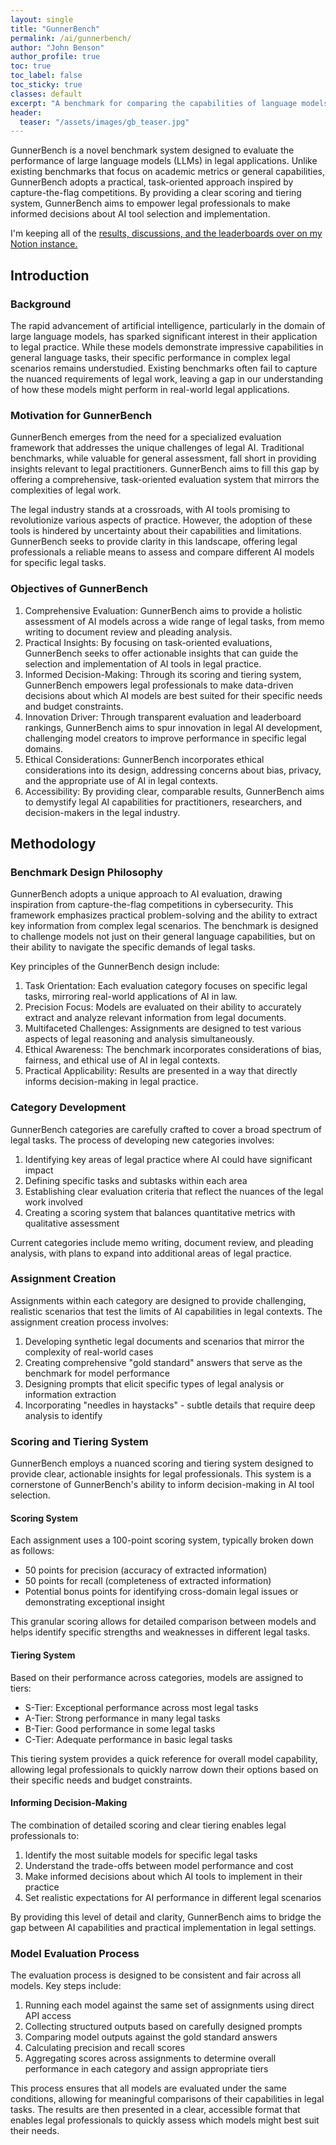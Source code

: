 ```yaml
---
layout: single
title: "GunnerBench"
permalink: /ai/gunnerbench/
author: "John Benson"
author_profile: true
toc: true
toc_label: false
toc_sticky: true
classes: default
excerpt: "A benchmark for comparing the capabilities of language models to assist and work in the legal domain"
header:
  teaser: "/assets/images/gb_teaser.jpg"
---
```


GunnerBench is a novel benchmark system designed to evaluate the performance of large language models (LLMs) in legal applications. Unlike existing benchmarks that focus on academic metrics or general capabilities, GunnerBench adopts a practical, task-oriented approach inspired by capture-the-flag competitions.  By providing a clear scoring and tiering system, GunnerBench aims to empower legal professionals to make informed decisions about AI tool selection and implementation.

I'm keeping all of the [results, discussions, and the leaderboards over on my Notion instance.](https://field-fall-b93.notion.site/GunnerBench-3e0fe64fb8714eb383b03f620f9dd6e6) 

## Introduction

### Background

The rapid advancement of artificial intelligence, particularly in the domain of large language models, has sparked significant interest in their application to legal practice. While these models demonstrate impressive capabilities in general language tasks, their specific performance in complex legal scenarios remains understudied. Existing benchmarks often fail to capture the nuanced requirements of legal work, leaving a gap in our understanding of how these models might perform in real-world legal applications.

### Motivation for GunnerBench

GunnerBench emerges from the need for a specialized evaluation framework that addresses the unique challenges of legal AI. Traditional benchmarks, while valuable for general assessment, fall short in providing insights relevant to legal practitioners. GunnerBench aims to fill this gap by offering a comprehensive, task-oriented evaluation system that mirrors the complexities of legal work.

The legal industry stands at a crossroads, with AI tools promising to revolutionize various aspects of practice. However, the adoption of these tools is hindered by uncertainty about their capabilities and limitations. GunnerBench seeks to provide clarity in this landscape, offering legal professionals a reliable means to assess and compare different AI models for specific legal tasks.

### Objectives of GunnerBench

1. Comprehensive Evaluation: GunnerBench aims to provide a holistic assessment of AI models across a wide range of legal tasks, from memo writing to document review and pleading analysis.
2. Practical Insights: By focusing on task-oriented evaluations, GunnerBench seeks to offer actionable insights that can guide the selection and implementation of AI tools in legal practice.
3. Informed Decision-Making: Through its scoring and tiering system, GunnerBench empowers legal professionals to make data-driven decisions about which AI models are best suited for their specific needs and budget constraints.
4. Innovation Driver: Through transparent evaluation and leaderboard rankings, GunnerBench aims to spur innovation in legal AI development, challenging model creators to improve performance in specific legal domains.
5. Ethical Considerations: GunnerBench incorporates ethical considerations into its design, addressing concerns about bias, privacy, and the appropriate use of AI in legal contexts.
6. Accessibility: By providing clear, comparable results, GunnerBench aims to demystify legal AI capabilities for practitioners, researchers, and decision-makers in the legal industry.

## Methodology

### Benchmark Design Philosophy

GunnerBench adopts a unique approach to AI evaluation, drawing inspiration from capture-the-flag competitions in cybersecurity. This framework emphasizes practical problem-solving and the ability to extract key information from complex legal scenarios. The benchmark is designed to challenge models not just on their general language capabilities, but on their ability to navigate the specific demands of legal tasks.

Key principles of the GunnerBench design include:

1. Task Orientation: Each evaluation category focuses on specific legal tasks, mirroring real-world applications of AI in law.
2. Precision Focus: Models are evaluated on their ability to accurately extract and analyze relevant information from legal documents.
3. Multifaceted Challenges: Assignments are designed to test various aspects of legal reasoning and analysis simultaneously.
4. Ethical Awareness: The benchmark incorporates considerations of bias, fairness, and ethical use of AI in legal contexts.
5. Practical Applicability: Results are presented in a way that directly informs decision-making in legal practice.

### Category Development

GunnerBench categories are carefully crafted to cover a broad spectrum of legal tasks. The process of developing new categories involves:

1. Identifying key areas of legal practice where AI could have significant impact
2. Defining specific tasks and subtasks within each area
3. Establishing clear evaluation criteria that reflect the nuances of the legal work involved
4. Creating a scoring system that balances quantitative metrics with qualitative assessment

Current categories include memo writing, document review, and pleading analysis, with plans to expand into additional areas of legal practice.

### Assignment Creation

Assignments within each category are designed to provide challenging, realistic scenarios that test the limits of AI capabilities in legal contexts. The assignment creation process involves:

1. Developing synthetic legal documents and scenarios that mirror the complexity of real-world cases
2. Creating comprehensive "gold standard" answers that serve as the benchmark for model performance
3. Designing prompts that elicit specific types of legal analysis or information extraction
4. Incorporating "needles in haystacks" - subtle details that require deep analysis to identify

### Scoring and Tiering System

GunnerBench employs a nuanced scoring and tiering system designed to provide clear, actionable insights for legal professionals. This system is a cornerstone of GunnerBench's ability to inform decision-making in AI tool selection.

#### Scoring System

Each assignment uses a 100-point scoring system, typically broken down as follows:

- 50 points for precision (accuracy of extracted information)
- 50 points for recall (completeness of extracted information)
- Potential bonus points for identifying cross-domain legal issues or demonstrating exceptional insight

This granular scoring allows for detailed comparison between models and helps identify specific strengths and weaknesses in different legal tasks.

#### Tiering System

Based on their performance across categories, models are assigned to tiers:

- S-Tier: Exceptional performance across most legal tasks
- A-Tier: Strong performance in many legal tasks
- B-Tier: Good performance in some legal tasks
- C-Tier: Adequate performance in basic legal tasks

This tiering system provides a quick reference for overall model capability, allowing legal professionals to quickly narrow down their options based on their specific needs and budget constraints.

#### Informing Decision-Making

The combination of detailed scoring and clear tiering enables legal professionals to:

1. Identify the most suitable models for specific legal tasks
2. Understand the trade-offs between model performance and cost
3. Make informed decisions about which AI tools to implement in their practice
4. Set realistic expectations for AI performance in different legal scenarios

By providing this level of detail and clarity, GunnerBench aims to bridge the gap between AI capabilities and practical implementation in legal settings.

### Model Evaluation Process

The evaluation process is designed to be consistent and fair across all models. Key steps include:

1. Running each model against the same set of assignments using direct API access
2. Collecting structured outputs based on carefully designed prompts
3. Comparing model outputs against the gold standard answers
4. Calculating precision and recall scores
5. Aggregating scores across assignments to determine overall performance in each category and assign appropriate tiers

This process ensures that all models are evaluated under the same conditions, allowing for meaningful comparisons of their capabilities in legal tasks. The results are then presented in a clear, accessible format that enables legal professionals to quickly assess which models might best suit their needs.

